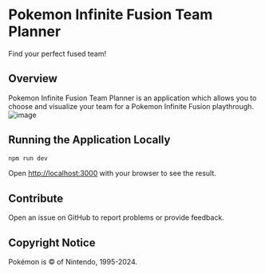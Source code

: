 # Pokemon Infinite Fusion Team Planner
Find your perfect fused team!

## Overview
Pokemon Infinite Fusion Team Planner is an application which allows you to choose and visualize your team for a Pokemon Infinite Fusion playthrough.
![image](https://github.com/connellboyce/Infinite-Fusion-Team-Planner/assets/56594465/241eaccc-aac0-414c-82a4-e79570455c09)

## Running the Application Locally

```bash
npm run dev
```

Open [http://localhost:3000](http://localhost:3000) with your browser to see the result.

## Contribute
Open an issue on GitHub to report problems or provide feedback.

## Copyright Notice
Pokémon is © of Nintendo, 1995-2024.
